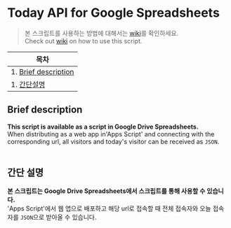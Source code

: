 # Today API for Google Spreadsheets

> 본 스크립트를 사용하는 방법에 대해서는 [wiki](https://github.com/Potato-Y/Today-API-for-Google-Spreadsheets/wiki)를 확인하세요.<br>
> Check out [wiki](https://github.com/Potato-Y/Today-API-for-Google-Spreadsheets/wiki) on how to use this script.

| 목차                                                    |
| ------------------------------------------------------- |
| 1. [Brief description](#Brief%20description)            |
| 1. [간단설명](#%EA%B0%84%EB%8B%A8%20%EC%84%A4%EB%AA%85) |

## Brief description

**This script is available as a script in Google Drive Spreadsheets.**<br>
When distributing as a web app in'Apps Script' and connecting with the corresponding url, all visitors and today's visitor can be received as `JSON`.
<br><br>

## 간단 설명

**본 스크립트는 Google Drive Spreadsheets에서 스크립트를 통해 사용할 수 있습니다.**<br>
'Apps Script'에서 웹 앱으로 배포하고 해당 url로 접속할 때 전체 접속자와 오늘 접속자를 `JSON`으로 받아올 수 있습니다.
